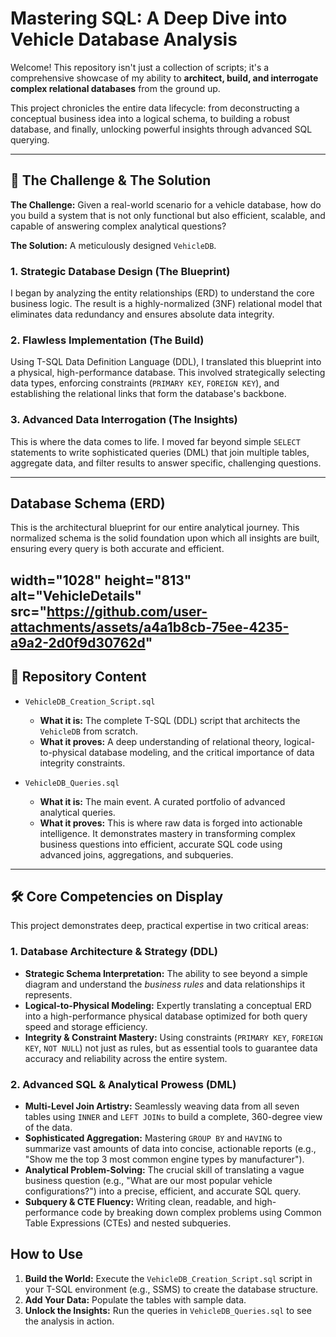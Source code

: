 # Mastering SQL: A Deep Dive into Vehicle Database Analysis

Welcome! This repository isn't just a collection of scripts; it's a comprehensive showcase of my ability to **architect, build, and interrogate complex relational databases** from the ground up.

This project chronicles the entire data lifecycle: from deconstructing a conceptual business idea into a logical schema, to building a robust database, and finally, unlocking powerful insights through advanced SQL querying.

---

## 🚀 The Challenge & The Solution

**The Challenge:** Given a real-world scenario for a vehicle database, how do you build a system that is not only functional but also efficient, scalable, and capable of answering complex analytical questions?

**The Solution:** A meticulously designed `VehicleDB`.

### 1. Strategic Database Design (The Blueprint)
I began by analyzing the entity relationships (ERD) to understand the core business logic. The result is a highly-normalized (3NF) relational model that eliminates data redundancy and ensures absolute data integrity.

### 2. Flawless Implementation (The Build)
Using T-SQL Data Definition Language (DDL), I translated this blueprint into a physical, high-performance database. This involved strategically selecting data types, enforcing constraints (`PRIMARY KEY`, `FOREIGN KEY`), and establishing the relational links that form the database's backbone.

### 3. Advanced Data Interrogation (The Insights)
This is where the data comes to life. I moved far beyond simple `SELECT` statements to write sophisticated queries (DML) that join multiple tables, aggregate data, and filter results to answer specific, challenging questions.

---

## Database Schema (ERD)

This is the architectural blueprint for our entire analytical journey. This normalized schema is the solid foundation upon which all insights are built, ensuring every query is both accurate and efficient.

width="1028" height="813" alt="VehicleDetails" src="https://github.com/user-attachments/assets/a4a1b8cb-75ee-4235-a9a2-2d0f9d30762d"
---

## 📂 Repository Content

* `VehicleDB_Creation_Script.sql`
    * **What it is:** The complete T-SQL (DDL) script that architects the `VehicleDB` from scratch.
    * **What it proves:** A deep understanding of relational theory, logical-to-physical database modeling, and the critical importance of data integrity constraints.

* `VehicleDB_Queries.sql`
    * **What it is:** The main event. A curated portfolio of advanced analytical queries.
    * **What it proves:** This is where raw data is forged into actionable intelligence. It demonstrates mastery in transforming complex business questions into efficient, accurate SQL code using advanced joins, aggregations, and subqueries.

---

## 🛠️ Core Competencies on Display

This project demonstrates deep, practical expertise in two critical areas:

### 1. Database Architecture & Strategy (DDL)
* **Strategic Schema Interpretation:** The ability to see beyond a simple diagram and understand the *business rules* and data relationships it represents.
* **Logical-to-Physical Modeling:** Expertly translating a conceptual ERD into a high-performance physical database optimized for both query speed and storage efficiency.
* **Integrity & Constraint Mastery:** Using constraints (`PRIMARY KEY`, `FOREIGN KEY`, `NOT NULL`) not just as rules, but as essential tools to guarantee data accuracy and reliability across the entire system.

### 2. Advanced SQL & Analytical Prowess (DML)
* **Multi-Level Join Artistry:** Seamlessly weaving data from all seven tables using `INNER` and `LEFT JOINs` to build a complete, 360-degree view of the data.
* **Sophisticated Aggregation:** Mastering `GROUP BY` and `HAVING` to summarize vast amounts of data into concise, actionable reports (e.g., "Show me the top 3 most common engine types by manufacturer").
* **Analytical Problem-Solving:** The crucial skill of translating a vague business question (e.g., "What are our most popular vehicle configurations?") into a precise, efficient, and accurate SQL query.
* **Subquery & CTE Fluency:** Writing clean, readable, and high-performance code by breaking down complex problems using Common Table Expressions (CTEs) and nested subqueries.

## How to Use

1.  **Build the World:** Execute the `VehicleDB_Creation_Script.sql` script in your T-SQL environment (e.g., SSMS) to create the database structure.
2.  **Add Your Data:** Populate the tables with sample data.
3.  **Unlock the Insights:** Run the queries in `VehicleDB_Queries.sql` to see the analysis in action.
